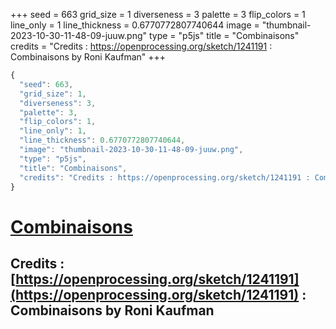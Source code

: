 +++
seed = 663
grid_size = 1
diverseness = 3
palette = 3
flip_colors = 1
line_only = 1
line_thickness = 0.6770772807740644
image = "thumbnail-2023-10-30-11-48-09-juuw.png"
type = "p5js"
title = "Combinaisons"
credits = "Credits : https://openprocessing.org/sketch/1241191 : Combinaisons by Roni Kaufman"
+++




~~~javascript
{
  "seed": 663,
  "grid_size": 1,
  "diverseness": 3,
  "palette": 3,
  "flip_colors": 1,
  "line_only": 1,
  "line_thickness": 0.6770772807740644,
  "image": "thumbnail-2023-10-30-11-48-09-juuw.png",
  "type": "p5js",
  "title": "Combinaisons",
  "credits": "Credits : https://openprocessing.org/sketch/1241191 : Combinaisons by Roni Kaufman"
}
~~~



# [Combinaisons](https://openprocessing.org/sketch/2066485)

## Credits : [https://openprocessing.org/sketch/1241191](https://openprocessing.org/sketch/1241191) : Combinaisons by Roni Kaufman 

